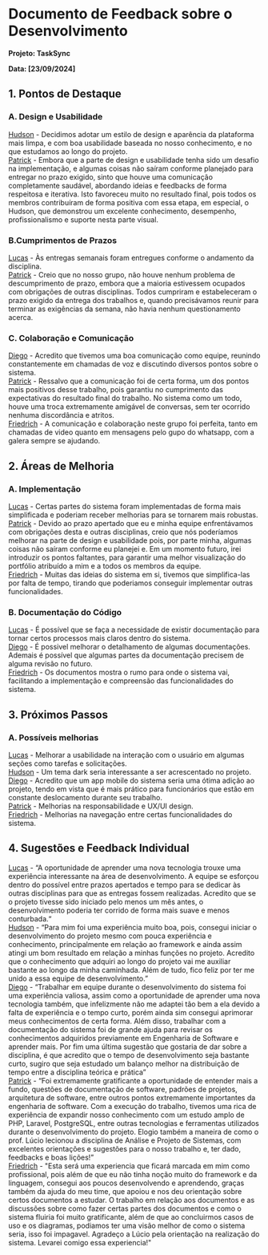 # Documento de Feedback sobre o Desenvolvimento

**Projeto: TaskSync**

**Data: [23/09/2024]**

## 1. Pontos de Destaque

### A. Design e Usabilidade
[Hudson](https://github.com/HudsonRikelme) - Decidimos adotar um estilo de design e aparência da plataforma mais limpa, e com boa usabilidade baseada no nosso conhecimento, e no que estudamos ao longo do projeto.  
[Patrick](https://github.com/pduartp) - Embora que a parte de design e usabilidade tenha sido um desafio na implementação, e algumas coisas não saíram conforme planejado para entregar no prazo exigido, sinto que houve uma comunicação completamente saudável, abordando ideias e feedbacks de forma respeitosa e iterativa. Isto favoreceu muito no resultado final, pois todos os membros contribuíram de forma positiva com essa etapa, em especial, o Hudson, que demonstrou um excelente conhecimento, desempenho, profissionalismo e suporte nesta parte visual.

### B.Cumprimentos de Prazos
[Lucas](https://github.com/LucasFreitaslpf1) - Às entregas semanais foram entregues conforme o andamento da disciplina.  
[Patrick](https://github.com/pduartp) - Creio que no nosso grupo, não houve nenhum problema de descumprimento de prazo, embora que a maioria estivessem ocupados com obrigações de outras disciplinas. Todos cumpriram e estabeleceram o prazo exigido da entrega dos trabalhos e, quando precisávamos reunir para terminar as exigências da semana, não havia nenhum questionamento acerca. 

### C. Colaboração e Comunicação
[Diego](https://github.com/DiegogMagalhaes) - Acredito que tivemos uma boa comunicação como equipe, reunindo constantemente em chamadas de voz e discutindo diversos pontos sobre o sistema.  
[Patrick](https://github.com/pduartp) - Ressalvo que a comunicação foi de certa forma, um dos pontos mais positivos desse trabalho, pois garantiu no cumprimento das expectativas do resultado final do trabalho. No sistema como um todo, houve uma troca extremamente amigável de conversas, sem ter ocorrido nenhuma discordância e atritos.  
[Friedrich](https://github.com/FriedrichNaum) - A comunicação e colaboração neste grupo foi perfeita, tanto em chamadas de video quanto em mensagens pelo gupo do whatsapp, com a galera sempre se ajudando.

## 2. Áreas de Melhoria

### A. Implementação
[Lucas](https://github.com/LucasFreitaslpf1) - Certas partes do sistema foram implementadas de forma mais simplificada e poderiam receber melhorias para se tornarem mais robustas.  
[Patrick](https://github.com/pduartp) - Devido ao prazo apertado que eu e minha equipe enfrentávamos com obrigações desta e outras disciplinas, creio que nós poderíamos melhorar na parte de design e usabilidade pois, por parte minha, algumas coisas não saíram conforme eu planejei e. Em um momento futuro, irei introduzir os pontos faltantes, para garantir uma melhor visualização do portfólio atribuído a mim e a todos os membros da equipe.  
[Friedrich](https://github.com/FriedrichNaum) - Muitas das ideias do sistema em si, tivemos que simplifica-las por falta de tempo, tirando que poderiamos conseguir implementar outras funcionalidades.

### B. Documentação do Código
[Lucas](https://github.com/LucasFreitaslpf1) - É possível que se faça a necessidade de existir documentação para tornar certos processos mais claros dentro do sistema.  
[Diego](https://github.com/DiegogMagalhaes) - É possivel  melhorar o detalhamento de algumas documentações. Ademais é possível que algumas partes da documentação precisem de alguma revisão no futuro.  
[Friedrich](https://github.com/FriedrichNaum) - Os documentos mostra o rumo para onde o sistema vai, facilitando a implementação e compreensão das funcionalidades do sistema.
## 3. Próximos Passos

### A. Possíveis melhorias
[Lucas](https://github.com/LucasFreitaslpf1)  - Melhorar a usabilidade na interação com o usuário em algumas seções como tarefas e solicitações.  
[Hudson](https://github.com/HudsonRikelme) - Um tema dark seria interessante a ser acrescentado no projeto.  
[Diego](https://github.com/DiegogMagalhaes) - Acredito que um app mobile do sistema seria uma ótima adição ao projeto, tendo em vista que é mais prático para funcionários que estão em constante deslocamento durante seu trabalho.  
[Patrick](https://github.com/pduartp) - Melhorias na responsabilidade e UX/UI design.  
[Friedrich](https://github.com/FriedrichNaum) - Melhorias na navegação entre certas funcionalidades do sistema.

## 4. Sugestões e Feedback Individual
[Lucas](https://github.com/LucasFreitaslpf1)  - “A oportunidade de aprender uma nova tecnologia trouxe uma experiência interessante na área de desenvolvimento. A equipe se esforçou dentro do possível entre prazos apertados e tempo para se dedicar às outras disciplinas para que as entregas fossem realizadas. Acredito que se o projeto tivesse sido iniciado pelo menos um mês antes, o desenvolvimento poderia ter corrido de forma mais suave e menos conturbada.“  
[Hudson](https://github.com/HudsonRikelme) - “Para mim foi uma experiência muito boa, pois, consegui iniciar o desenvolvimento do projeto mesmo com pouca experiência e conhecimento, principalmente em relação ao framework e  ainda assim atingi um bom resultado em relação a minhas funções no projeto. Acredito que o conhecimento que adquiri ao longo do projeto vai me auxiliar bastante ao longo da minha caminhada. Além de tudo, fico feliz por ter me unido a essa equipe de desenvolvimento.”  
[Diego](https://github.com/DiegogMagalhaes) - “Trabalhar em equipe durante o desenvolvimento do sistema foi uma experiência valiosa, assim como a oportunidade de aprender uma nova tecnologia também, que infelizmente não me adaptei tão bem a ela devido a falta de experiência e o tempo curto, porém ainda sim consegui aprimorar meus conhecimentos de certa forma. Além disso, trabalhar com a documentação do sistema foi de grande ajuda para revisar os conhecimentos adquiridos previamente em Engenharia de Software e aprender mais. Por fim uma última sugestão que gostaria de dar sobre a disciplina, é que acredito que o tempo de desenvolvimento seja bastante curto, sugiro que seja estudado um balanço melhor na distribuição de tempo entre a disciplina teórica e prática”  
[Patrick](https://github.com/pduartp) - “Foi extremamente gratificante a oportunidade de entender mais a fundo, questões de documentação de software, padrões de projetos, arquitetura de software, entre outros pontos extremamente importantes da engenharia de software. Com a execução do trabalho, tivemos uma rica de experiência de expandir nosso conhecimento com um estudo amplo de PHP, Laravel, PostgreSQL, entre outras tecnologias e ferramentas utilizados durante o desenvolvimento do projeto. Elogio também a maneira de como o prof. Lúcio lecionou a disciplina de Análise e Projeto de Sistemas, com excelentes orientações e sugestões para o nosso trabalho e, ter dado, feedbacks e boas lições!”  
[Friedrich](https://github.com/FriedrichNaum) - "Esta será uma experiencia que ficará marcada em mim como profissional, pois além de que eu não tinha noção muito do framework e da linguagem, consegui aos poucos desenvolvendo e aprendendo, graças também da ajuda do meu time, que apoiou e nos deu orientação sobre certos documentos a estudar. O trabalho em relação aos documentos e as discussões sobre como fazer certas partes dos documentos e como o sistema fluiria foi muito gratificante, além de que ao concluirmos casos de uso e os diagramas, podiamos ter uma visão melhor de como o sistema seria, isso foi impagavel. Agradeço a Lúcio pela orientação na realização do sistema. Levarei comigo essa experiencia!"
